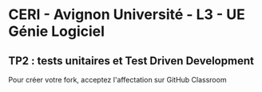 # CERI - Avignon Université - L3 - UE Génie Logiciel

## TP2 : tests unitaires et Test Driven Development

Pour créer votre fork, acceptez l'affectation sur GitHub Classroom 
